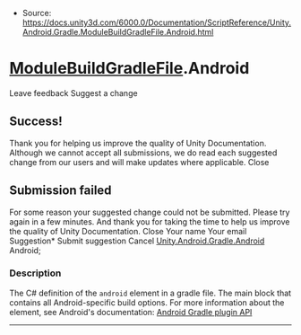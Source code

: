 * Source: https://docs.unity3d.com/6000.0/Documentation/ScriptReference/Unity.Android.Gradle.ModuleBuildGradleFile.Android.html

#  [ModuleBuildGradleFile](https://docs.unity3d.com/6000.0/Documentation/ScriptReference/Unity.Android.Gradle.ModuleBuildGradleFile.html).Android
Leave feedback
Suggest a change
## Success!
Thank you for helping us improve the quality of Unity Documentation. Although we cannot accept all submissions, we do read each suggested change from our users and will make updates where applicable.
Close
## Submission failed
For some reason your suggested change could not be submitted. Please <a>try again</a> in a few minutes. And thank you for taking the time to help us improve the quality of Unity Documentation.
Close
Your name Your email Suggestion* Submit suggestion
Cancel
[Unity.Android.Gradle.Android](https://docs.unity3d.com/6000.0/Documentation/ScriptReference/Unity.Android.Gradle.Android.html) Android; 
### Description
The C# definition of the `android` element in a gradle file.
The main block that contains all Android-specific build options. For more information about the element, see Android's documentation: [Android Gradle plugin API](https://developer.android.com/reference/tools/gradle-api/com/android/build/api/dsl/package-summary)
* * *
